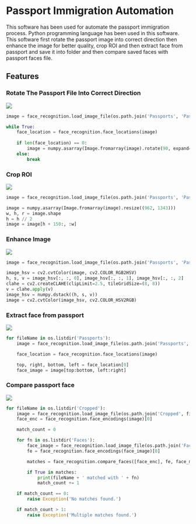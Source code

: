 # Passport Immigration Automation
This software has been used for automate the passport immigration process. Python programming language has been used in this software. This software first rotate the passport image into correct direction then enhance the image for better quality, crop ROI and then extract face from passport and save it into folder and then compare saved faces with passport faces file.

## Features
### Rotate The Passport File Into Correct Direction
![](https://i.ibb.co/9qyFZPb/rotate.png)
```python
image = face_recognition.load_image_file(os.path.join('Passports', 'Passport-001.jpg'))

while True:
    face_location = face_recognition.face_locations(image)
    
    if len(face_location) == 0:
        image = numpy.asarray(Image.fromarray(image).rotate(90, expand=True))
    else:
        break
```
### Crop ROI
![](https://i.ibb.co/Qcmj1p8/rotate.png)
```python
image = face_recognition.load_image_file(os.path.join('Passports', 'Passport-001.jpg'))

image = numpy.asarray(Image.fromarray(image).resize((962, 1343)))
w, h, r = image.shape
h = h // 2
image = image[h + 150:, :w]
```
### Enhance Image
![](https://i.ibb.co/hXW3SYh/a.png)
```python
image = face_recognition.load_image_file(os.path.join('Passports', 'Passport-001.jpg'))

image_hsv = cv2.cvtColor(image, cv2.COLOR_RGB2HSV)
h, s, v = image_hsv[:, :, 0], image_hsv[:, :, 1], image_hsv[:, :, 2]
clahe = cv2.createCLAHE(clipLimit=2.5, tileGridSize=(8, 8))
v = clahe.apply(v)
image_hsv = numpy.dstack((h, s, v))
image = cv2.cvtColor(image_hsv, cv2.COLOR_HSV2RGB)
```
### Extract face from passport
![](https://i.ibb.co/QPgkj0t/rotate.png)
```python
for fileName in os.listdir('Passports'):
    image = face_recognition.load_image_file(os.path.join('Passports', fileName))

    face_location = face_recognition.face_locations(image)

    top, right, bottom, left = face_location[0]
    face_image = image[top:bottom, left:right]
```
### Compare passport face
![](https://i.ibb.co/Y8TTmMm/rotate.png)
```python
for fileName in os.listdir('Cropped'):
    image = face_recognition.load_image_file(os.path.join('Cropped', fileName))
    face_enc = face_recognition.face_encodings(image)[0]

    match_count = 0

    for fn in os.listdir('Faces'):
        face_image = face_recognition.load_image_file(os.path.join('Faces', fn))
        fe = face_recognition.face_encodings(face_image)[0]

        matches = face_recognition.compare_faces([face_enc], fe, face_match_tol)

        if True in matches:
            print(fileName + ' matched with ' + fn)
            match_count += 1

    if match_count == 0:
        raise Exception('No matches found.')

    if match_count > 1:
        raise Exception('Multiple matches found.')
```
